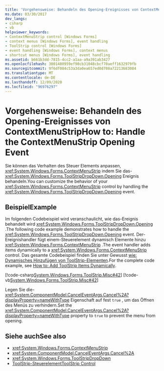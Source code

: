 ```yaml
---
title: 'Vorgehensweise: Behandeln des Opening-Ereignisses von ContextMenuStrip'
ms.date: 03/30/2017
dev_langs:
- csharp
- vb
helpviewer_keywords:
- ContextMenuStrip control [Windows Forms]
- context menus [Windows Forms], event handling
- ToolStrip control [Windows Forms]
- event handling [Windows Forms], context menus
- shortcut menus [Windows Forms], event handling
ms.assetid: b661b3dd-7815-4cc2-a1aa-a9a391ab3427
ms.openlocfilehash: 3001480959ef90cb31048cbcf70aeff1632979fb
ms.sourcegitcommit: 9f6df084c53a3da0ea657ed0d708a72213683084
ms.translationtype: MT
ms.contentlocale: de-DE
ms.lasthandoff: 12/09/2020
ms.locfileid: "96976297"
---
```

# <a name="how-to-handle-the-contextmenustrip-opening-event"></a><span data-ttu-id="7fb00-102">Vorgehensweise: Behandeln des Opening-Ereignisses von ContextMenuStrip</span><span class="sxs-lookup"><span data-stu-id="7fb00-102">How to: Handle the ContextMenuStrip Opening Event</span></span>
<span data-ttu-id="7fb00-103">Sie können das Verhalten des Steuer Elements anpassen, <xref:System.Windows.Forms.ContextMenuStrip> indem Sie das- <xref:System.Windows.Forms.ToolStripDropDown.Opening> Ereignis behandeln.</span><span class="sxs-lookup"><span data-stu-id="7fb00-103">You can customize the behavior of your <xref:System.Windows.Forms.ContextMenuStrip> control by handling the <xref:System.Windows.Forms.ToolStripDropDown.Opening> event.</span></span>  
  
## <a name="example"></a><span data-ttu-id="7fb00-104">Beispiel</span><span class="sxs-lookup"><span data-stu-id="7fb00-104">Example</span></span>  
 <span data-ttu-id="7fb00-105">Im folgenden Codebeispiel wird veranschaulicht, wie das-Ereignis behandelt wird <xref:System.Windows.Forms.ToolStripDropDown.Opening> .</span><span class="sxs-lookup"><span data-stu-id="7fb00-105">The following code example demonstrates how to handle the <xref:System.Windows.Forms.ToolStripDropDown.Opening> event.</span></span> <span data-ttu-id="7fb00-106">Der-Ereignishandler fügt einem-Steuerelement dynamisch Elemente hinzu <xref:System.Windows.Forms.ContextMenuStrip> .</span><span class="sxs-lookup"><span data-stu-id="7fb00-106">The event handler adds items dynamically to a <xref:System.Windows.Forms.ContextMenuStrip> control.</span></span> <span data-ttu-id="7fb00-107">Das gesamte Codebeispiel finden Sie unter Gewusst [wie: Dynamisches Hinzufügen von ToolStrip-Elementen](how-to-add-toolstrip-items-dynamically.md).</span><span class="sxs-lookup"><span data-stu-id="7fb00-107">For the complete code example, see [How to: Add ToolStrip Items Dynamically](how-to-add-toolstrip-items-dynamically.md).</span></span>  
  
 [!code-csharp[System.Windows.Forms.ToolStrip.Misc#42](~/samples/snippets/csharp/VS_Snippets_Winforms/System.Windows.Forms.ToolStrip.Misc/CS/Program.cs#42)]
 [!code-vb[System.Windows.Forms.ToolStrip.Misc#42](~/samples/snippets/visualbasic/VS_Snippets_Winforms/System.Windows.Forms.ToolStrip.Misc/VB/Program.vb#42)]  
  
 <span data-ttu-id="7fb00-108">Legen Sie die- <xref:System.ComponentModel.CancelEventArgs.Cancel%2A?displayProperty=nameWithType> Eigenschaft auf fest `true` , um das Öffnen des Menüs zu verhindern.</span><span class="sxs-lookup"><span data-stu-id="7fb00-108">Set the <xref:System.ComponentModel.CancelEventArgs.Cancel%2A?displayProperty=nameWithType> property to `true` to prevent the menu from opening.</span></span>  
  
## <a name="see-also"></a><span data-ttu-id="7fb00-109">Siehe auch</span><span class="sxs-lookup"><span data-stu-id="7fb00-109">See also</span></span>

- <xref:System.Windows.Forms.ContextMenuStrip>
- <xref:System.ComponentModel.CancelEventArgs.Cancel%2A>
- <xref:System.Windows.Forms.ToolStripDropDown>
- [<span data-ttu-id="7fb00-110">ToolStrip-Steuerelement</span><span class="sxs-lookup"><span data-stu-id="7fb00-110">ToolStrip Control</span></span>](toolstrip-control-windows-forms.md)

